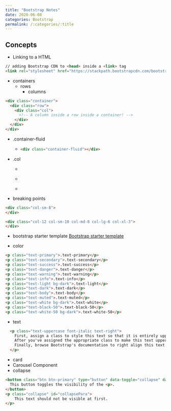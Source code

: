 ```yaml
---
title: "Bootstrap Notes"
date: 2020-06-08
categories: Bootstrap
permalink: /:categories/:title
---
```


## Concepts

- Linking to a HTML

```HTML
// adding Bootstrap CDN to <head> inside a <link> tag
<link rel="stylesheet" href="https://stackpath.bootstrapcdn.com/bootstrap/4.1.3/css/bootstrap.min.css" integrity="sha384-MCw98/SFnGE8fJT3GXwEOngsV7Zt27NXFoaoApmYm81iuXoPkFOJwJ8ERdknLPMO" crossorigin="anonymous">
```

- containers
  - rows
    - columns

```HTML
<div class="container">
  <div class="row">
    <div class="col">
      <!-- A column inside a row inside a container! -->
    </div>
  </div>
</div>
```

- .container-fluid

  - ```HTML
    <div class="container-fluid"></div>
    ```

- .col

  - <div class="col"></div>
  - <div class="col-9"></div>
  - <div class="col-auto"></div>

- breaking points

```HTML
<div class="col-sm-8">
</div>
```

```HTML
<div class="col-12 col-sm-10 col-md-8 col-lg-6 col-xl-3">
</div>
```

- bootstrap starter template
  [Bootstrap starter template](https://getbootstrap.com/docs/4.2/getting-started/introduction/#starter-template)

- color

```HTML
<p class="text-primary">.text-primary</p>
<p class="text-secondary">.text-secondary</p>
<p class="text-success">.text-success</p>
<p class="text-danger">.text-danger</p>
<p class="text-warning">.text-warning</p>
<p class="text-info">.text-info</p>
<p class="text-light bg-dark">.text-light</p>
<p class="text-dark">.text-dark</p>
<p class="text-body">.text-body</p>
<p class="text-muted">.text-muted</p>
<p class="text-white bg-dark">.text-white</p>
<p class="text-black-50">.text-black-50</p>
<p class="text-white-50 bg-dark">.text-white-50</p>
```

- text

```HTML
  <p class="text-uppercase font-italic text-right">
    First, assign a class to style this text so that it is entirely uppercased.
    After you've assigned the appropriate class to make this text uppercased, assign another class to make this text italicized.
    Finally, browse Bootstrap's documentation to right align this text.
  </p>
```

- card
- Carousel Component
- collapse

```HTML
<button class="btn btn-primary" type="button" data-toggle="collapse" data-target="#collapsePara" aria-expanded="false" aria-controls="collapsePara">
  This button toggles the visibility of the <p>.
</button>
<p class="collapse" id="collapsePara">
	This text should not be visible at first.
</p>
```
